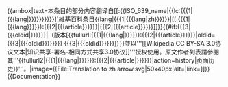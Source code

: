 {{ambox|text=本条目的部分内容翻译自[[:{{ISO_639_name|{{lc:{{{1|{{{lang|}}}}}}}}}}]]維基百科条目{{lang|{{{1|{{{lang|zh}}}}}}|[[:{{{1|{{{lang}}}}}}:{{{2|{{{article}}}}}}|{{{2|{{{article}}}}}}]]}}{{#if:{{{3|{{{oldid|}}}}}}|（版本[{{fullurl:{{{1|{{{lang|}}}}}}:{{{2|{{{article}}}}}}|oldid={{{3|{{{oldid}}}}}}}} {{{3|{{{oldid}}}}}}]）}}並以'''[[Wikipedia:CC BY-SA 3.0协议文本|知识共享-署名-相同方式共享3.0协议]]'''授权使用。原文作者列表請參閱其'''{{fullurl2|{{{1|{{{lang|}}}}}}:{{{2|{{{article|}}}}}}|action=history|页面历史}}'''。|image=[[File:Translation to zh arrow.svg|50x40px|alt=|link=]]}}<noinclude>
{{Documentation}}
</noinclude>